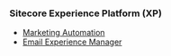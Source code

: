 ### Sitecore Experience Platform (XP)

- [Marketing Automation](https://doc.sitecore.com/en/developers/101/sitecore-experience-platform/marketing-automation.html)
- [Email Experience Manager](https://doc.sitecore.com/en/developers/exm/101/email-experience-manager/index-en.html)
